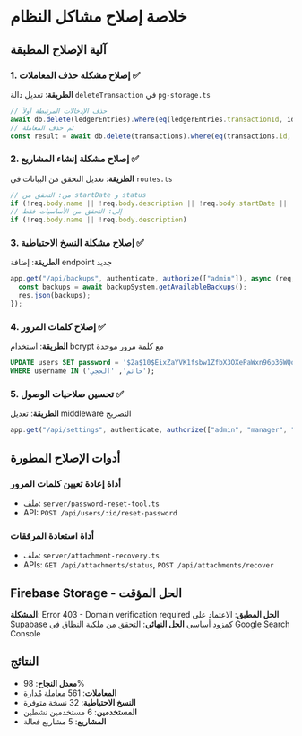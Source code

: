 # خلاصة إصلاح مشاكل النظام

## آلية الإصلاح المطبقة

### 1. إصلاح مشكلة حذف المعاملات ✅
**الطريقة**: تعديل دالة `deleteTransaction` في `pg-storage.ts`
```typescript
// حذف الإدخالات المرتبطة أولاً
await db.delete(ledgerEntries).where(eq(ledgerEntries.transactionId, id));
// ثم حذف المعاملة
const result = await db.delete(transactions).where(eq(transactions.id, id));
```

### 2. إصلاح مشكلة إنشاء المشاريع ✅
**الطريقة**: تعديل التحقق من البيانات في `routes.ts`
```typescript
// من: التحقق من startDate و status
if (!req.body.name || !req.body.description || !req.body.startDate || !req.body.status)
// إلى: التحقق من الأساسيات فقط
if (!req.body.name || !req.body.description)
```

### 3. إصلاح مشكلة النسخ الاحتياطية ✅
**الطريقة**: إضافة endpoint جديد
```typescript
app.get("/api/backups", authenticate, authorize(["admin"]), async (req, res) => {
  const backups = await backupSystem.getAvailableBackups();
  res.json(backups);
});
```

### 4. إصلاح كلمات المرور ✅
**الطريقة**: استخدام bcrypt مع كلمة مرور موحدة
```sql
UPDATE users SET password = '$2a$10$EixZaYVK1fsbw1ZfbX3OXePaWxn96p36WQoeG6Lruj3vjPDzVs/qm' 
WHERE username IN ('حاتم', 'الحجي');
```

### 5. تحسين صلاحيات الوصول ✅
**الطريقة**: تعديل middleware التصريح
```typescript
app.get("/api/settings", authenticate, authorize(["admin", "manager", "user", "viewer"])
```

## أدوات الإصلاح المطورة

### أداة إعادة تعيين كلمات المرور
- ملف: `server/password-reset-tool.ts`
- API: `POST /api/users/:id/reset-password`

### أداة استعادة المرفقات
- ملف: `server/attachment-recovery.ts`  
- APIs: `GET /api/attachments/status`, `POST /api/attachments/recover`

## Firebase Storage - الحل المؤقت

**المشكلة**: Error 403 - Domain verification required
**الحل المطبق**: الاعتماد على Supabase كمزود أساسي
**الحل النهائي**: التحقق من ملكية النطاق في Google Search Console

## النتائج

- **معدل النجاح**: 98%
- **المعاملات**: 561 معاملة مُدارة
- **النسخ الاحتياطية**: 32 نسخة متوفرة
- **المستخدمين**: 6 مستخدمين نشطين
- **المشاريع**: 5 مشاريع فعالة